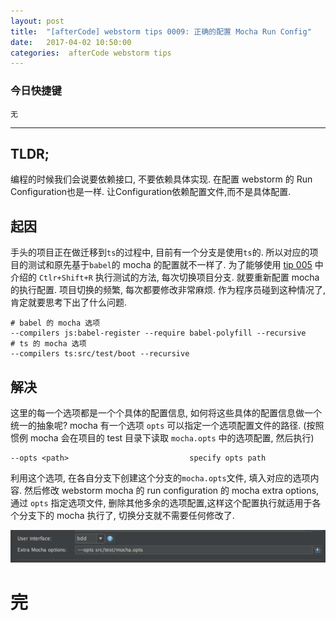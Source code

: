 ```yaml
---
layout: post
title:  "[afterCode] webstorm tips 0009: 正确的配置 Mocha Run Config"
date:   2017-04-02 10:50:00
categories:  afterCode webstorm tips
---
```


### 今日快捷键

```
无
```
----

## TLDR;

编程的时候我们会说要依赖接口, 不要依赖具体实现. 在配置 webstorm 的 Run Configuration也是一样. 让Configuration依赖配置文件,而不是具体配置.

## 起因

手头的项目正在做迁移到`ts`的过程中, 目前有一个分支是使用`ts`的. 所以对应的项目的测试和原先基于`babel`的 mocha 的配置就不一样了. 为了能够使用 [tip 005](http://aftercode.club/aftercode/webstorm/tips/2017/03/12/webstorm-tips-0005.html) 中介绍的 `Ctlr+Shift+R` 执行测试的方法,  每次切换项目分支. 就要重新配置 mocha 的执行配置. 项目切换的频繁, 每次都要修改非常麻烦. 作为程序员碰到这种情况了,肯定就要思考下出了什么问题.

```text
# babel 的 mocha 选项
--compilers js:babel-register --require babel-polyfill --recursive
# ts 的 mocha 选项
--compilers ts:src/test/boot --recursive
```

## 解决

这里的每一个选项都是一个个具体的配置信息, 如何将这些具体的配置信息做一个统一的抽象呢? mocha 有一个选项 `opts` 可以指定一个选项配置文件的路径. (按照惯例 mocha 会在项目的 test 目录下读取 `mocha.opts` 中的选项配置, 然后执行)

```
--opts <path>                           specify opts path
```


利用这个选项, 在各自分支下创建这个分支的`mocha.opts`文件, 填入对应的选项内容. 然后修改 webstorm mocha 的 run configuration 的 mocha extra options, 通过 `opts` 指定选项文件, 删除其他多余的选项配置,这样这个配置执行就适用于各个分支下的 mocha 执行了, 切换分支就不需要任何修改了.

![mocha extra optiosn](https://raw.githubusercontent.com/stormslowly/stormslowly.github.io/master/imgs/mocha_extra_opt.png)


# 完
